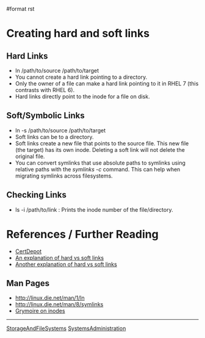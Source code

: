 \#format rst

Creating hard and soft links
============================

Hard Links
----------

-   ln /path/to/source /path/to/target
-   You cannot create a hard link pointing to a directory.
-   Only the owner of a file can make a hard link pointing to it in RHEL 7 (this contrasts with RHEL 6).
-   Hard links directly point to the inode for a file on disk.

Soft/Symbolic Links
-------------------

-   ln -s /path/to/source /path/to/target
-   Soft links can be to a directory.
-   Soft links create a new file that points to the source file. This new file (the target) has its own inode. Deleting a soft link will not delete the original file.
-   You can convert symlinks that use absolute paths to symlinks using relative paths with the *symlinks -c* command. This can help when migrating symlinks across filesystems.

Checking Links
--------------

-   ls -i /path/to/link : Prints the inode number of the file/directory.

References / Further Reading
============================

-   [CertDepot](http://www.certdepot.net/sys-create-hard-and-soft-links/)
-   [An explanation of hard vs soft links](http://www.geekride.com/hard-link-vs-soft-link/)
-   [Another explanation of hard vs soft links](http://linuxgazette.net/105/pitcher.html)

Man Pages
---------

-   <http://linux.die.net/man/1/ln>
-   <http://linux.die.net/man/8/symlinks>
-   [Grymoire on inodes](http://www.grymoire.com/Unix/Inodes.html)

* * * * *

[StorageAndFileSystems](../StorageAndFileSystems) [SystemsAdministration](../SystemsAdministration)

